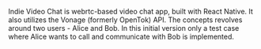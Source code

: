 Indie Video Chat is webrtc-based video chat app, built with React Native. It also utilizes the Vonage (formerly OpenTok) API. The concepts revolves around two users - Alice and Bob. In this initial version only a test case where Alice wants to call and communicate with Bob is implemented.